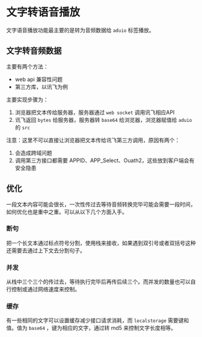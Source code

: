 # 文字转语音播放

文字语音播放功能最主要的是转为音频数据给 `aduio` 标签播放。

## 文字转音频数据

主要有两个方法：

- web api 兼容性问题
- 第三方库，以讯飞为例

主要实现步骤为：

1. 浏览器把文本传给服务器，服务器通过 `web socket` 调用讯飞相应API
2. 讯飞返回 `bytes` 给服务器，服务器转 `base64` 给浏览器，浏览器赋值给 `aduio` 的 `src` 

注意：这里不可以直接让浏览器把文本传给讯飞第三方调用，原因有两个：

1. 会造成跨域问题
2. 调用第三方接口都需要 APPID、APP_Select、Ouath2，这些放到客户端会有安全隐患

## 优化

一段文本内容可能会很长，一次性传过去等待音频转换完毕可能会需要一段时间，如何优化也是重中之重。可以从以下几个方面入手。

### 断句

把一个长文本通过标点符号分割，使用栈来接收，如果遇到双引号或者双括号这种还需要去通过上下文去分割句子。

### 并发

从栈中三个三个的传过去，等待执行完毕后再传后续三个。而并发的数量也可以自行控制或通过网络速度来控制。

### 缓存

有一些相同的文字可以设置缓存减少接口请求消耗，而 `localstorage` 需要键和值。值为 `base64` ，键为相应的文字，通过转 md5 来控制文字长度相等。